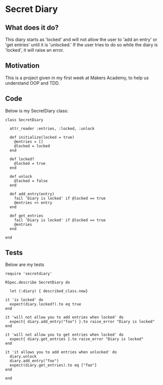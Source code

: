# Secret Diary

## What does it do?
This diary starts as 'locked' and will not allow the user to 'add an entry' or 'get entries' until it is 'unlocked.'
If the user tries to do so while the diary is 'locked', it will raise an error.


## Motivation
This is a project given in my first week at Makers Academy, to help us understand OOP and TDD.


## Code
Below is my SecretDiary class:
```
class SecretDiary

  attr_reader :entries, :locked, :unlock

  def initialize(locked = true)
    @entries = []
    @locked = locked
  end

  def locked?
    @locked = true
  end

  def unlock
    @locked = false
  end

  def add_entry(entry)
    fail 'Diary is locked' if @locked == true
    @entries << entry
  end

  def get_entries
    fail 'Diary is locked' if @locked == true
    @entries
  end

end
```


## Tests
Below are my tests
```
require 'secretdiary'

RSpec.describe SecretDiary do

  let (:diary) { described_class.new}

it 'is locked' do
  expect(diary.locked?).to eq true
end

it 'will not allow you to add entries when locked' do
  expect{ diary.add_entry("foo") }.to raise_error "Diary is locked"
end

it 'will not allow you to get entries when locked' do
  expect{ diary.get_entries }.to raise_error "Diary is locked"
end

it 'it allows you to add entries when unlocked' do
  diary.unlock
  diary.add_entry("foo")
  expect(diary.get_entries).to eq ["foo"]
end

end
```
